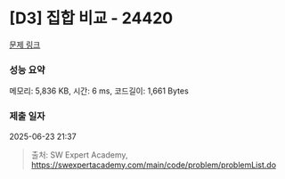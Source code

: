 # [D3] 집합 비교 - 24420 

[문제 링크](https://swexpertacademy.com/main/code/problem/problemDetail.do?contestProbId=AZcKaddqidnHBITY) 

### 성능 요약

메모리: 5,836 KB, 시간: 6 ms, 코드길이: 1,661 Bytes

### 제출 일자

2025-06-23 21:37



> 출처: SW Expert Academy, https://swexpertacademy.com/main/code/problem/problemList.do